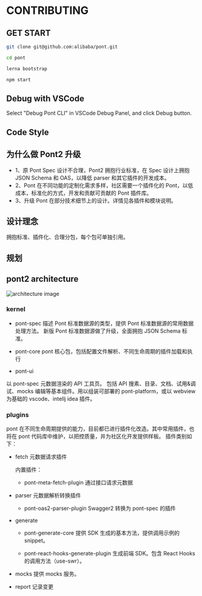 # CONTRIBUTING

## GET START

```sh
git clone git@github.com:alibaba/pont.git

cd pont

lerna bootstrap

npm start
```

## Debug with VSCode

Select "Debug Pont CLI" in VSCode Debug Panel, and click Debug button.

## Code Style

## 为什么做 Pont2 升级

- 1、原 Pont Spec 设计不合理，Pont2 拥抱行业标准，在 Spec 设计上拥抱 JSON Schema 和 OAS，以降低 parser 和其它插件的开发成本。
- 2、Pont 在不同功能的定制化需求多样，社区需要一个插件化的 Pont，以低成本，标准化的方式，开发和贡献可贡献的 Pont 插件库。
- 3、升级 Pont 在部分技术细节上的设计。详情见各插件和模块说明。

## 设计理念

拥抱标准、插件化、合理分包，每个包可单独引用。

## 规划

## pont2 architecture

![architecture image](https://img.alicdn.com/imgextra/i2/O1CN01qfxgje261ldyXx5rl_!!6000000007602-2-tps-1504-370.png)

### kernel

- pont-spec
  描述 Pont 标准数据源的类型，提供 Pont 标准数据源的常用数据处理方法。
  新版 Pont 标准数据源做了升级，全面拥抱 JSON Schema 标准。

- pont-core
  pont 核心包，包括配置文件解析、不同生命周期的插件加载和执行

- pont-ui

以 pont-spec 元数据渲染的 API 工具页。 包括 API 搜素、目录、文档、试用&调试、mocks 编辑等基本组件。用以组装可部署的 pont-platform，或以 webview 为基础的 vscode、intellj idea 插件。

### plugins

pont 在不同生命周期提供的能力，目前都已进行插件化改造。其中常用插件，也将在 pont 代码库中维护，以把控质量，并为社区化开发提供样板。
插件类别如下：

- fetch 元数据请求插件

  内置插件：

  - pont-meta-fetch-plugin 通过接口请求元数据

- parser 元数据解析转换插件

  - pont-oas2-parser-plugin Swagger2 转换为 pont-spec 的插件

- generate

  - pont-generate-core
    提供 SDK 生成的基本方法，提供调用示例的 snippet。

  - pont-react-hooks-generate-plugin
    生成前端 SDK。包含 React Hooks 的调用方法（use-swr）。

- mocks
  提供 mocks 服务。

- report
  记录变更
